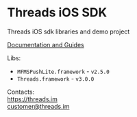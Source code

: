# Threads iOS SDK
Threads iOS sdk libraries and demo project

[Documentation and Guides](../../wiki)

Libs:

- `MFMSPushLite.framework` - `v2.5.0`
- `Threads.framework` - `v3.0.0`

Contacts:  
https://threads.im  
customer@threads.im
